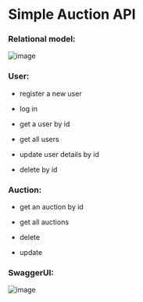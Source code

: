 <h1>Simple Auction API</h1>

<h3>Relational model:</h3>

![image](https://github.com/TuanDangIT/AuctionApi2.0/assets/128043070/9a3b8b40-77a0-4b72-9a90-48369a94e5a2)

<h3>User:</h3>

- register a new user

- log in
  
- get a user by id
  
- get all users
  
- update user details by id
  
- delete by id
  

<h3>Auction:</h3>

- get an auction by id

- get all auctions

- delete
  
- update

<h3>SwaggerUI:</h3>

![image](https://github.com/TuanDangIT/AuctionApi2.0/assets/128043070/d0abf612-3832-48cd-a217-ce5217092547)


